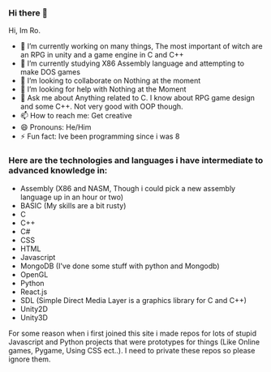 ### Hi there 👋

<!--
**Bray-Ro/Bray-Ro** is a ✨ _special_ ✨ repository because its `README.md` (this file) appears on your GitHub profile.

Here are some ideas to get you started:

- 🔭 I’m currently working on ...
- 🌱 I’m currently learning ...
- 👯 I’m looking to collaborate on ...
- 🤔 I’m looking for help with ...
- 💬 Ask me about ...
- 📫 How to reach me: dont
- 😄 Pronouns: ...
- ⚡ Fun fact: ...
-->
Hi, Im Ro.
- 🔭 I’m currently working on many things, The most important of witch are an RPG in unity and a game engine in C and C++
- 🌱 I’m currently studying X86 Assembly language and attempting to make DOS games
- 👯 I’m looking to collaborate on Nothing at the moment
- 🤔 I’m looking for help with Nothing at the Moment
- 💬 Ask me about Anything related to C. I know about RPG game design and some C++. Not very good with OOP though.
- 📫 How to reach me: Get creative
- 😄 Pronouns: He/Him
- ⚡ Fun fact: Ive been programming since i was 8

### Here are the technologies and languages i have intermediate to advanced knowledge in:
- Assembly (X86 and NASM, Though i could pick a new assembly language up in an hour or two)
- BASIC (My skills are a bit rusty)
- C
- C++
- C#
- CSS
- HTML
- Javascript
- MongoDB (I've done some stuff with python and Mongodb)
- OpenGL
- Python
- React.js
- SDL (Simple Direct Media Layer is a graphics library for C and C++)
- Unity2D
- Unity3D


For some reason when i first joined this site i made repos for lots of stupid Javascript and Python projects that were prototypes for things (Like Online games, Pygame, Using CSS ect..). I need to private these repos so please ignore them.
